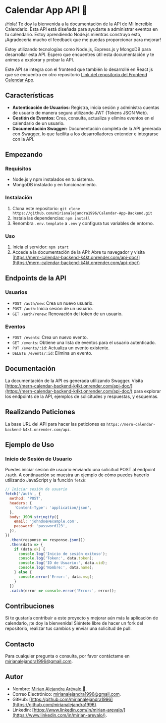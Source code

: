 # Calendar App API :calendar:

¡Hola! Te doy la bienvenida a la documentación de la API de Mi Increíble Calendario. Esta API está diseñada para ayudarte a administrar eventos en tu calendario. Estoy aprendiendo Node.js mientras construyo esto, ¡Agradecería mucho el feedback que me puedas proporcionar para mejorar! 

Estoy utilizando tecnologías como Node.js, Express.js y MongoDB para desarrollar esta API. Espero que encuentres útil esta documentación y te animes a explorar y probar la API.

Este API se integra con el frontend que también lo desarrollé en React js que se encuentra en otro repositorio [Link del repositorio del Frontend Calendar App](https://github.com/mirianalejandra1996/Calendar-App-Frontend).

## Características

- **Autenticación de Usuarios:** Registra, inicia sesión y administra cuentas de usuario de manera segura utilizando JWT (Tokens JSON Web).
- **Gestión de Eventos:** Crea, consulta, actualiza y elimina eventos en el calendario de un usuario.
- **Documentación Swagger:** Documentación completa de la API generada con Swagger, lo que facilita a los desarrolladores entender e integrarse con la API.

## Empezando

### Requisitos

- Node.js y npm instalados en tu sistema.
- MongoDB instalado y en funcionamiento.

### Instalación

1. Clona este repositorio: `git clone https://github.com/mirianalejandra1996/Calendar-App-Backend.git`
2. Instala las dependencias: `npm install`
3. Renombra `.env.template` a `.env` y configura tus variables de entorno.

### Uso

1. Inicia el servidor: `npm start`
2. Accede a la documentación de la API: Abre tu navegador y visita [https://mern-calendar-backend-k4kt.onrender.com/api-doc/](https://mern-calendar-backend-k4kt.onrender.com/api-doc/)

## Endpoints de la API

### Usuarios

- `POST /auth/new`: Crea un nuevo usuario.
- `POST /auth`: Inicia sesión de un usuario.
- `GET /auth/renew`: Renovación del token de un usuario.

### Eventos

- `POST /events`: Crea un nuevo evento.
- `GET /events`: Obtiene una lista de eventos para el usuario autenticado.
- `PUT /events/:id`: Actualiza un evento existente.
- `DELETE /events/:id`: Elimina un evento.

## Documentación

La documentación de la API es generada utilizando Swagger. Visita [https://mern-calendar-backend-k4kt.onrender.com/api-doc/](https://mern-calendar-backend-k4kt.onrender.com/api-doc/) para explorar los endpoints de la API, ejemplos de solicitudes y respuestas, y esquemas.

## Realizando Peticiones

La base URL del API para hacer las peticiones es `https://mern-calendar-backend-k4kt.onrender.com/api`.


## Ejemplo de Uso

### Inicio de Sesión de Usuario

Puedes iniciar sesión de usuario enviando una solicitud POST al endpoint `/auth`. A continuación se muestra un ejemplo de cómo puedes hacerlo utilizando JavaScript y la función `fetch`:

```javascript
// Iniciar sesión de usuario
fetch('/auth', {
  method: 'POST',
  headers: {
    'Content-Type': 'application/json',
  },
  body: JSON.stringify({
    email: 'johndoe@example.com',
    password: 'password123',
  }),
})
  .then(response => response.json())
  .then(data => {
    if (data.ok) {
      console.log('Inicio de sesión exitoso');
      console.log('Token:', data.token);
      console.log('ID de Usuario:', data.uid);
      console.log('Nombre:', data.name);
    } else {
      console.error('Error:', data.msg);
    }
  })
  .catch(error => console.error('Error:', error));
```

## Contribuciones

Si te gustaría contribuir a este proyecto y mejorar aún más la aplicación de calendario, ¡te doy la bienvenida! Siéntete libre de hacer un fork del repositorio, realizar tus cambios y enviar una solicitud de pull.

## Contacto

Para cualquier pregunta o consulta, por favor contáctame en [mirianalejandra1996@gmail.com](mailto:mirianalejandra1996@gmail.com).

## Autor

- Nombre: [Mirian Alejandra Arévalo 🙋](https://github.com/mirianalejandra1996).
- Correo Electrónico: [mirianalejandra1996@gmail.com](mailto:mirianalejandra1996@gmail.com).
- GitHub: [https://github.com/mirianalejandra1996](https://github.com/mirianalejandra1996).
- Linkedin: [https://www.linkedin.com/in/mirian-arevalo/](https://www.linkedin.com/in/mirian-arevalo/).